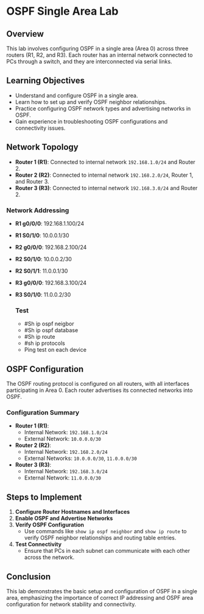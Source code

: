 # OSPF Single Area Lab

## Overview
This lab involves configuring OSPF in a single area (Area 0) across three routers (R1, R2, and R3). Each router has an internal network connected to PCs through a switch, and they are interconnected via serial links.

## Learning Objectives
- Understand and configure OSPF in a single area.
- Learn how to set up and verify OSPF neighbor relationships.
- Practice configuring OSPF network types and advertising networks in OSPF.
- Gain experience in troubleshooting OSPF configurations and connectivity issues.

## Network Topology
- **Router 1 (R1)**: Connected to internal network `192.168.1.0/24` and Router 2.
- **Router 2 (R2)**: Connected to internal network `192.168.2.0/24`, Router 1, and Router 3.
- **Router 3 (R3)**: Connected to internal network `192.168.3.0/24` and Router 2.

### Network Addressing
- **R1 g0/0/0**: 192.168.1.100/24
- **R1 S0/1/0**: 10.0.0.1/30
- **R2 g0/0/0**: 192.168.2.100/24
- **R2 S0/1/0**: 10.0.0.2/30
- **R2 S0/1/1**: 11.0.0.1/30
- **R3 g0/0/0**: 192.168.3.100/24
- **R3 S0/1/0**: 11.0.0.2/30

  ### Test
  - #Sh ip ospf neigbor
  - #Sh ip ospf database
  - #Sh ip route
  - #sh ip protocols
  - Ping test on each device

## OSPF Configuration
The OSPF routing protocol is configured on all routers, with all interfaces participating in Area 0. Each router advertises its connected networks into OSPF.

### Configuration Summary
- **Router 1 (R1)**:
  - Internal Network: `192.168.1.0/24`
  - External Network: `10.0.0.0/30`
- **Router 2 (R2)**:
  - Internal Network: `192.168.2.0/24`
  - External Networks: `10.0.0.0/30`, `11.0.0.0/30`
- **Router 3 (R3)**:
  - Internal Network: `192.168.3.0/24`
  - External Network: `11.0.0.0/30`

## Steps to Implement
1. **Configure Router Hostnames and Interfaces**
2. **Enable OSPF and Advertise Networks**
3. **Verify OSPF Configuration**
   - Use commands like `show ip ospf neighbor` and `show ip route` to verify OSPF neighbor relationships and routing table entries.
4. **Test Connectivity**
   - Ensure that PCs in each subnet can communicate with each other across the network.

## Conclusion
This lab demonstrates the basic setup and configuration of OSPF in a single area, emphasizing the importance of correct IP addressing and OSPF area configuration for network stability and connectivity.


